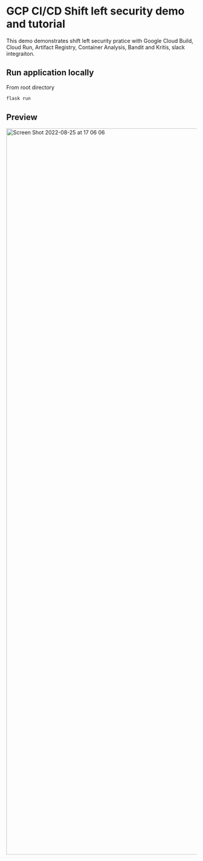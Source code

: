 # GCP CI/CD Shift left security demo and tutorial
This demo demonstrates shift left security pratice with Google Cloud Build, Cloud Run, Artifact Registry, Container Analysis, Bandit and Kritis, slack integraiton. 

## Run application locally
From root directory
```bash
flask run
```


## Preview
<img width="1919" alt="Screen Shot 2022-08-25 at 17 06 06" src="https://user-images.githubusercontent.com/111509936/186687012-a6c38896-9bcb-4ef3-a961-5d6c946f0cd3.png">
